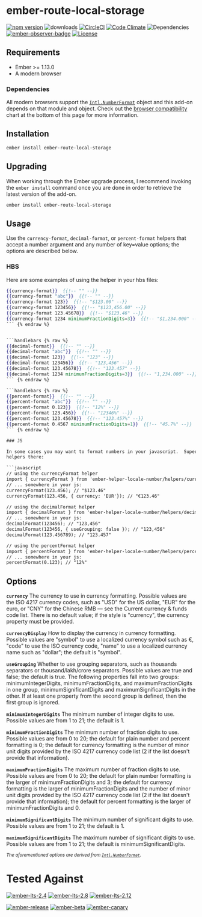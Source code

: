 # ember-route-local-storage

[![npm version](http://badge.fury.io/js/ember-route-local-storage.svg)](http://badge.fury.io/js/ember-route-local-storage) ![downloads](https://img.shields.io/npm/dy/ember-route-local-storage.svg) [![CircleCI](http://circleci.com/gh/cybertoothca/ember-route-local-storage.svg?style=shield)](http://circleci.com/gh/cybertoothca/ember-route-local-storage) [![Code Climate](http://codeclimate.com/github/cybertoothca/ember-route-local-storage/badges/gpa.svg)](http://codeclimate.com/github/cybertoothca/ember-route-local-storage) ![Dependencies](http://david-dm.org/cybertoothca/ember-route-local-storage.svg) [![ember-observer-badge](http://emberobserver.com/badges/ember-route-local-storage.svg)](http://emberobserver.com/addons/ember-route-local-storage) [![License](http://img.shields.io/npm/l/ember-route-local-storage.svg)](https://github.com/cybertoothca/ember-route-local-storage/blob/master/LICENSE.md)

## Requirements

* Ember >= 1.13.0
* A modern browser

### Dependencies

All modern browsers support the [`Intl.NumberFormat`](https://developer.mozilla.org/en-US/docs/Web/JavaScript/Reference/Global_Objects/NumberFormat)
object and this add-on
depends on that module and object.  Check out the [browser compatibility](https://developer.mozilla.org/en-US/docs/Web/JavaScript/Reference/Global_Objects/NumberFormat) 
chart at the bottom of this page for more information.

## Installation

```bash
ember install ember-route-local-storage
```

## Upgrading

When working through the Ember upgrade process, I recommend invoking the 
`ember install` command once you are done in order to retrieve the latest version of the add-on.

```bash
ember install ember-route-local-storage
```

## Usage

Use the `currency-format`, `decimal-format`, or `percent-format` helpers that accept a
number argument and any number of key=value options; the options are described below.

### HBS
 
Here are some examples of using the helper in your hbs files: 

```handlebars {% raw %}
{{currency-format}}  {{!-- "" --}}
{{currency-format "abc"}}  {{!-- "" --}}
{{currency-format 123}}  {{!-- "$123.00" --}}
{{currency-format 123456}}  {{!-- "$123,456.00" --}}
{{currency-format 123.45678}}  {{!-- "$123.46" --}}
{{currency-format 1234 minimumFractionDigits=3}}  {{!-- "$1,234.000" --}}
``` {% endraw %}


```handlebars {% raw %}
{{decimal-format}}  {{!-- "" --}}
{{decimal-format "abc"}}  {{!-- "" --}}
{{decimal-format 123}}  {{!-- "123" --}}
{{decimal-format 123456}}  {{!-- "123,456" --}}
{{decimal-format 123.45678}}  {{!-- "123.457" --}}
{{decimal-format 1234 minimumFractionDigits=3}}  {{!-- "1,234.000" --}}
``` {% endraw %}

```handlebars {% raw %}
{{percent-format}}  {{!-- "" --}}
{{percent-format "abc"}}  {{!-- "" --}}
{{percent-format 0.123}}  {{!-- "12%" --}}
{{percent-format 123.456}}  {{!-- "12346%" --}}
{{percent-format 123.45678}}  {{!-- "123.457%" --}}
{{percent-format 0.4567 minimumFractionDigits=1}}  {{!-- "45.7%" --}}
``` {% endraw %}

### JS

In some cases you may want to format numbers in your javascript.  Super easy, to reuse these
helpers there:

```javascript
// using the currencyFormat helper
import { currencyFormat } from 'ember-helper-locale-number/helpers/currency-format';
// ... somewhere in your js:
currencyFormat(123.456); // "$123.46"
currencyFormat(123.456, { currency: 'EUR'}); // "€123.46"

// using the decimalFormat helper
import { decimalFormat } from 'ember-helper-locale-number/helpers/decimal-format';
// ... somewhere in your js:
decimalFormat(123456); // "123,456"
decimalFormat(123456, { useGrouping: false }); // "123,456"
decimalFormat(123.456789); // "123.457"

// using the percentFormat helper
import { percentFormat } from 'ember-helper-locale-number/helpers/percent-format';
// ... somewhere in your js:
percentFormat(0.123); // "12%"
```

## Options

**`currency`**
The currency to use in currency formatting. Possible values are the ISO 4217 currency codes, such as "USD" for the US dollar, "EUR" for the euro, or "CNY" for the Chinese RMB — see the Current currency & funds code list. There is no default value; if the style is "currency", the currency property must be provided.

**`currencyDisplay`**
How to display the currency in currency formatting. Possible values are "symbol" to use a localized currency symbol such as €, "code" to use the ISO currency code, "name" to use a localized currency name such as "dollar"; the default is "symbol".

**`useGrouping`**
Whether to use grouping separators, such as thousands separators or thousand/lakh/crore separators. Possible values are true and false; the default is true.
The following properties fall into two groups: minimumIntegerDigits, minimumFractionDigits, and maximumFractionDigits in one group, minimumSignificantDigits and maximumSignificantDigits in the other. If at least one property from the second group is defined, then the first group is ignored.

**`minimumIntegerDigits`**
The minimum number of integer digits to use. Possible values are from 1 to 21; the default is 1.

**`minimumFractionDigits`**
The minimum number of fraction digits to use. Possible values are from 0 to 20; the default for plain number and percent formatting is 0; the default for currency formatting is the number of minor unit digits provided by the ISO 4217 currency code list (2 if the list doesn't provide that information).

**`maximumFractionDigits`**
The maximum number of fraction digits to use. Possible values are from 0 to 20; the default for plain number formatting is the larger of minimumFractionDigits and 3; the default for currency formatting is the larger of minimumFractionDigits and the number of minor unit digits provided by the ISO 4217 currency code list (2 if the list doesn't provide that information); the default for percent formatting is the larger of minimumFractionDigits and 0.

**`minimumSignificantDigits`**
The minimum number of significant digits to use. Possible values are from 1 to 21; the default is 1.

**`maximumSignificantDigits`**
The maximum number of significant digits to use. Possible values are from 1 to 21; the default is minimumSignificantDigits.

<small>_The aforementioned options are derived from 
[`Intl.NumberFormat`](https://developer.mozilla.org/en-US/docs/Web/JavaScript/Reference/Global_Objects/NumberFormat)._</small>

# Tested Against

[![ember-lts-2.4](https://img.shields.io/badge/ember--try-ember--lts--2.4-brightgreen.svg)](https://circleci.com/gh/cybertoothca/ember-route-local-storage)
[![ember-lts-2.8](https://img.shields.io/badge/ember--try-ember--lts--2.8-brightgreen.svg)](https://circleci.com/gh/cybertoothca/ember-route-local-storage)
[![ember-lts-2.12](https://img.shields.io/badge/ember--try-ember--lts--2.12-brightgreen.svg)](https://circleci.com/gh/cybertoothca/ember-route-local-storage)

[![ember-release](https://img.shields.io/badge/ember--try-ember--release-brightgreen.svg)](https://circleci.com/gh/cybertoothca/ember-route-local-storage)
[![ember-beta](https://img.shields.io/badge/ember--try-ember--beta-brightgreen.svg)](https://circleci.com/gh/cybertoothca/ember-route-local-storage)
[![ember-canary](https://img.shields.io/badge/ember--try-ember--canary-brightgreen.svg)](https://circleci.com/gh/cybertoothca/ember-route-local-storage)
